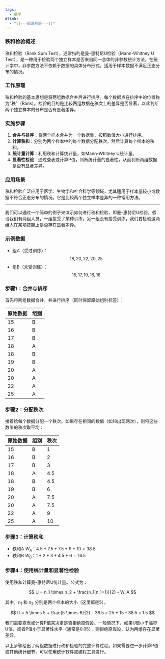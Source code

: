 ```yaml
---
tags:
  - 数学
dlink:
  - "[[---假设检验---]]"
---
```

### 秩和检验概述

秩和检验（Rank Sum Test），通常指的是曼-惠特尼U检验（Mann-Whitney U Test），是一种用于检验两个独立样本是否来自同一总体的非参数统计方法。在统计学中，非参数方法不依赖于数据的具体分布形式，适用于样本数据不满足正态分布的情况。

### 工作原理

秩和检验的基本思想是将两组数据合并后进行排序，每个数据点在排序中的位置称为“秩”（Rank）。检验的目的是比较两组数据在秩次上的差异是否显著，以此判断两个独立样本的分布是否有显著差异。

### 实施步骤

1. **合并与排序**：将两个样本合并为一个数据集，按照数值大小进行排序。
2. **计算秩和**：分别为两个样本中的每个数据分配秩次，然后计算每个样本的秩和。
3. **统计量计算**：利用秩和计算统计量，如Mann-Whitney U统计量。
4. **显著性检验**：通过查表或计算P值，判断统计量的显著性，从而判断两组数据是否有显著差异。

### 应用场景

秩和检验广泛应用于医学、生物学和社会科学等领域，尤其适用于样本量较小或数据不符合正态分布的情况。它是比较两个独立样本差异的一种常用方法。



---
我们可以通过一个简单的例子来演示如何进行秩和检验，即曼-惠特尼U检验。假设我们有两组人员，一组接受了某种训练，另一组没有接受训练，我们要检验这两组人在某项技能上是否存在显著差异。

### 示例数据

- 组A（受过训练）：
$$18, 20, 22, 20, 25$$
- 组B（未受训练）：
$$15, 17, 19, 16, 18$$

### 步骤1：合并与排序

首先将两组数据合并，并进行排序（同时保留原始组别标签）：

| 原始数据 | 组别 |
|----------|------|
| 15       | B    |
| 16       | B    |
| 17       | B    |
| 18       | A    |
| 18       | B    |
| 19       | B    |
| 20       | A    |
| 20       | A    |
| 22       | A    |
| 25       | A    |

### 步骤2：分配秩次

接着给每个数据分配一个秩次。如果存在相同的数值（如18出现两次），则将这些数值的秩次取平均：

| 原始数据 | 组别 | 秩次 |
|----------|------|------|
| 15       | B    | 1    |
| 16       | B    | 2    |
| 17       | B    | 3    |
| 18       | A    | 4.5  |
| 18       | B    | 4.5  |
| 19       | B    | 6    |
| 20       | A    | 7.5  |
| 20       | A    | 7.5  |
| 22       | A    | 9    |
| 25       | A    | 10   |

### 步骤3：计算秩和

- 秩和A $W_A$：$4.5 + 7.5 + 7.5 + 9 + 10 = 38.5$
- 秩和B $W_B$：$1 + 2 + 3 + 4.5 + 6 = 16.5$

### 步骤4：使用统计量和显著性检验

使用秩和计算曼-惠特尼U统计量。公式为：

$$ U = n_1 \times n_2 + \frac{n_1(n_1+1)}{2} - W_A $$

其中，$n_1$ 和 $n_2$ 分别是两个样本的大小（这里都是5）。

$$ U = 5 \times 5 + \frac{5 \times 6}{2} - 38.5 = 25 + 15 - 38.5 = 1.5 $$

我们需要查表或计算P值来决定是否拒绝原假设。一般情况下，如果U值小于临界U值，或者P值小于显著性水平（通常是0.05），则拒绝原假设，认为两组存在显著差异。

以上步骤给出了两组数据进行秩和检验的完整计算过程。如果需要进一步计算P值或其他统计细节，可以使用统计软件或编程工具进行。
